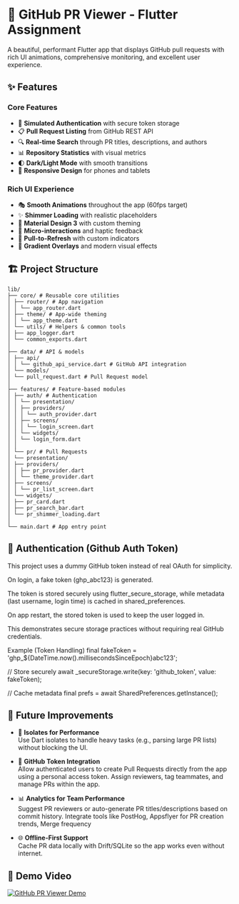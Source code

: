 # 🚀 GitHub PR Viewer - Flutter Assignment

A beautiful, performant Flutter app that displays GitHub pull requests with rich UI animations, comprehensive monitoring, and excellent user experience.

## ✨ Features

### Core Features
- 🔐 **Simulated Authentication** with secure token storage
- 📋 **Pull Request Listing** from GitHub REST API
- 🔍 **Real-time Search** through PR titles, descriptions, and authors
- 📊 **Repository Statistics** with visual metrics
- 🌓 **Dark/Light Mode** with smooth transitions
- 📱 **Responsive Design** for phones and tablets

### Rich UI Experience
- 🎭 **Smooth Animations** throughout the app (60fps target)
- ✨ **Shimmer Loading** with realistic placeholders
- 🎨 **Material Design 3** with custom theming
- 💫 **Micro-interactions** and haptic feedback
- 🎯 **Pull-to-Refresh** with custom indicators
- 🌈 **Gradient Overlays** and modern visual effects



## 🏗️ Project Structure

```
lib/
├── core/ # Reusable core utilities
│ ├── router/ # App navigation
│ │ └── app_router.dart
│ ├── theme/ # App-wide theming
│ │ └── app_theme.dart
│ └── utils/ # Helpers & common tools
│ ├── app_logger.dart
│ └── common_exports.dart
│
├── data/ # API & models
│ ├── api/
│ │ └── github_api_service.dart # GitHub API integration
│ └── models/
│ └── pull_request.dart # Pull Request model
│
├── features/ # Feature-based modules
│ ├── auth/ # Authentication
│ │ └── presentation/
│ │ ├── providers/
│ │ │ └── auth_provider.dart
│ │ ├── screens/
│ │ │ └── login_screen.dart
│ │ └── widgets/
│ │ └── login_form.dart
│ │
│ └── pr/ # Pull Requests
│ └── presentation/
│ ├── providers/
│ │ ├── pr_provider.dart
│ │ └── theme_provider.dart
│ ├── screens/
│ │ └── pr_list_screen.dart
│ └── widgets/
│ ├── pr_card.dart
│ ├── pr_search_bar.dart
│ └── pr_shimmer_loading.dart
│
└── main.dart # App entry point
```


## 🔐 Authentication (Github Auth Token)

This project uses a dummy GitHub token instead of real OAuth for simplicity.

On login, a fake token (ghp_<timestamp>abc123) is generated.

The token is stored securely using flutter_secure_storage, while metadata (last username, login time) is cached in shared_preferences.

On app restart, the stored token is used to keep the user logged in.

This demonstrates secure storage practices without requiring real GitHub credentials.

Example (Token Handling)
final fakeToken = 'ghp_${DateTime.now().millisecondsSinceEpoch}abc123';

// Store securely
await _secureStorage.write(key: 'github_token', value: fakeToken);

// Cache metadata
final prefs = await SharedPreferences.getInstance();


## 🚀 Future Improvements

- 🧵 **Isolates for Performance**  
  Use Dart isolates to handle heavy tasks (e.g., parsing large PR lists) without blocking the UI.

- 🔑 **GitHub Token Integration**  
  Allow authenticated users to create Pull Requests directly from the app using a personal access token. 
  Assign reviewers, tag teammates, and manage PRs within the app.

- 📊 **Analytics for Team Performance**  
  Suggest PR reviewers or auto-generate PR titles/descriptions based on commit history.
  Integrate tools like PostHog, Appsflyer for PR creation trends, Merge frequency

- 🌐 **Offline-First Support**  
  Cache PR data locally with Drift/SQLite so the app works even without internet.


## 🎥 Demo Video

[![GitHub PR Viewer Demo](https://youtube.com/shorts/FFFCgEZD4qE?si=KiRypuWre2AYoikE.jpg)](https://youtube.com/shorts/FFFCgEZD4qE?si=KiRypuWre2AYoikE)
